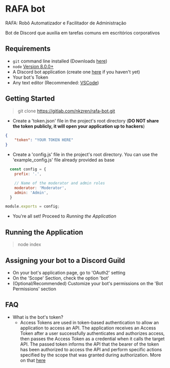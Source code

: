# RAFA bot
RAFA: Robô Automatizador e Facilitador de Administração

Bot de Discord que auxilia em tarefas comuns em escritórios corporativos

## Requirements
- `git` command line installed (Downloads [here](https://git-scm.com/downloads))
- `node` [Version 8.0.0+](https://nodejs.org)
- A Discord bot application (create one [here](https://discordapp.com/developers/applications/) if you haven't yet)
- Your bot's Token
- Any text editor (Recommended: [VSCode](https://code.visualstudio.com/))

## Getting Started
> git clone https://gitlab.com/nkzren/rafa-bot.git

- Create a 'token.json' file in the project's root directory (**DO NOT share the token publicly, it will open your application up to hackers**)
```json
{
    "token": "YOUR TOKEN HERE"
}
```
- Create a 'config.js' file in the project's root directory. You can use the 'example_config.js' file already provided as base
```js
  const config = {
    prefix: '.',

    // Name of the moderator and admin roles
    moderator: 'Moderator',
    admin: 'Admin',
  }

module.exports = config;
```
- You're all set! Proceed to *Running the Application*

## Running the Application

> node index

## Assigning your bot to a Discord Guild
- On your bot's application page, go to 'OAuth2' setting
- On the 'Scope' Section, check the option 'bot'
- (Optional/Recommended) Customize your bot's permissions on the 'Bot Permissions' section

## FAQ
- What is the bot's token?
  - Access Tokens are used in token-based authentication to allow an application to access an API. The application receives an Access Token after a user successfully authenticates and authorizes access, then passes the Access Token as a credential when it calls the target API. The passed token informs the API that the bearer of the token has been authorized to access the API and perform specific actions specified by the scope that was granted during authorization. More on that [here](https://auth0.com/docs/tokens/access-tokens)